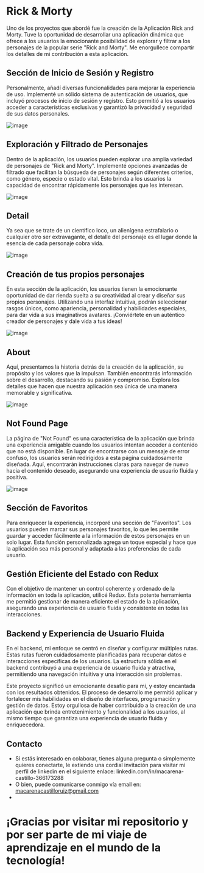# Rick & Morty

Uno de los proyectos que abordé fue la creación de la Aplicación Rick and Morty. Tuve la oportunidad de desarrollar una aplicación dinámica que ofrece a los usuarios la emocionante posibilidad de explorar y filtrar a los personajes de la popular serie "Rick and Morty". Me enorgullece compartir los detalles de mi contribución a esta aplicación.

## Sección de Inicio de Sesión y Registro
Personalmente, añadí diversas funcionalidades para mejorar la experiencia de uso. Implementé un sólido sistema de autenticación de usuarios, que incluyó procesos de inicio de sesión y registro. Esto permitió a los usuarios acceder a características exclusivas y garantizó la privacidad y seguridad de sus datos personales.

![image](https://github.com/Age-NteK/RickAndMorty/assets/107895191/f90f8410-69cd-448b-b7fc-afef9b1a42cb)

## Exploración y Filtrado de Personajes
Dentro de la aplicación, los usuarios pueden explorar una amplia variedad de personajes de "Rick and Morty". Implementé opciones avanzadas de filtrado que facilitan la búsqueda de personajes según diferentes criterios, como género, especie o estado vital. Esto brinda a los usuarios la capacidad de encontrar rápidamente los personajes que les interesan.

![image](https://github.com/Age-NteK/RickAndMorty/assets/107895191/26e0b569-0d38-4b92-a88d-dc9e04e4bfac)

## Detail
Ya sea que se trate de un científico loco, un alienígena estrafalario o cualquier otro ser extravagante, el detalle del personaje es el lugar donde la esencia de cada personaje cobra vida.

![image](https://github.com/Age-NteK/RickAndMorty/assets/107895191/6b124285-5f40-477c-b81d-e9db7bc9008a)

## Creación de tus propios personajes
En esta sección de la aplicación, los usuarios tienen la emocionante oportunidad de dar rienda suelta a su creatividad al crear y diseñar sus propios personajes. Utilizando una interfaz intuitiva, podrán seleccionar rasgos únicos, como apariencia, personalidad y habilidades especiales, para dar vida a sus imaginativos avatares. ¡Conviértete en un auténtico creador de personajes y dale vida a tus ideas!

![image](https://github.com/Age-NteK/RickAndMorty/assets/107895191/039fb9b8-dd85-4bb4-b547-649d49151182)

## About
Aquí, presentamos la historia detrás de la creación de la aplicación, su propósito y los valores que la impulsan. También encontrarás información sobre el desarrollo, destacando su pasión y compromiso. Explora los detalles que hacen que nuestra aplicación sea única de una manera memorable y significativa.

![image](https://github.com/Age-NteK/RickAndMorty/assets/107895191/50585cb2-3444-457b-9865-c46008050ece)

## Not Found Page
La página de "Not Found" es una característica de la aplicación que brinda una experiencia amigable cuando los usuarios intentan acceder a contenido que no está disponible. En lugar de encontrarse con un mensaje de error confuso, los usuarios serán redirigidos a esta página cuidadosamente diseñada. Aquí, encontrarán instrucciones claras para navegar de nuevo hacia el contenido deseado, asegurando una experiencia de usuario fluida y positiva.

![image](https://github.com/Age-NteK/RickAndMorty/assets/107895191/25aac293-5421-43d1-b364-dd544cfdbbdd)

## Sección de Favoritos
Para enriquecer la experiencia, incorporé una sección de "Favoritos". Los usuarios pueden marcar sus personajes favoritos, lo que les permite guardar y acceder fácilmente a la información de estos personajes en un solo lugar. Esta función personalizada agrega un toque especial y hace que la aplicación sea más personal y adaptada a las preferencias de cada usuario.

## Gestión Eficiente del Estado con Redux
Con el objetivo de mantener un control coherente y ordenado de la información en toda la aplicación, utilicé Redux. Esta potente herramienta me permitió gestionar de manera eficiente el estado de la aplicación, asegurando una experiencia de usuario fluida y consistente en todas las interacciones.

## Backend y Experiencia de Usuario Fluida
En el backend, mi enfoque se centró en diseñar y configurar múltiples rutas. Estas rutas fueron cuidadosamente planificadas para recuperar datos e interacciones específicas de los usuarios. La estructura sólida en el backend contribuyó a una experiencia de usuario fluida y atractiva, permitiendo una navegación intuitiva y una interacción sin problemas.

Este proyecto significó un emocionante desafío para mí, y estoy encantada con los resultados obtenidos. El proceso de desarrollo me permitió aplicar y fortalecer mis habilidades en el diseño de interfaces, programación y gestión de datos. Estoy orgullosa de haber contribuido a la creación de una aplicación que brinda entretenimiento y funcionalidad a los usuarios, al mismo tiempo que garantiza una experiencia de usuario fluida y enriquecedora.

## Contacto

- Si estás interesado en colaborar, tienes alguna pregunta o simplemente quieres conectarte, le extiendo una cordial invitación para visitar mi perfil de linkedin en el siguiente enlace: linkedin.com/in/macarena-castillo-366173288
- O bien, puede comunicarse conmigo vía email en: macarenacastilloruiz@gmail.com
- 
# ¡Gracias por visitar mi repositorio y por ser parte de mi viaje de aprendizaje en el mundo de la tecnología!

